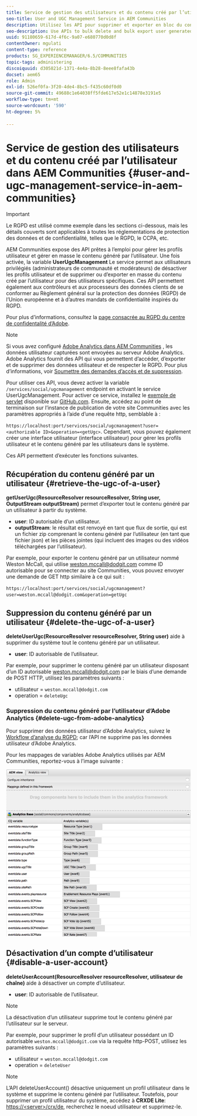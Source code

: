 ```yaml
---
title: Service de gestion des utilisateurs et du contenu créé par l’utilisateur dans AEM Communities
seo-title: User and UGC Management Service in AEM Communities
description: Utilisez les API pour supprimer et exporter en bloc du contenu généré par les utilisateurs et désactiver le compte utilisateur.
seo-description: Use APIs to bulk delete and bulk export user generated content, and disable user account.
uuid: 91180659-617d-4f6c-9a07-e680770d0d8f
contentOwner: mgulati
content-type: reference
products: SG_EXPERIENCEMANAGER/6.5/COMMUNITIES
topic-tags: administering
discoiquuid: d305821d-1371-4e4a-8b28-8eee8fafa43b
docset: aem65
role: Admin
exl-id: 526ef0fa-3f20-4de4-8bc5-f435c60df0d0
source-git-commit: 49688c1e64038ff5fde617e52e1c14878e3191e5
workflow-type: tm+mt
source-wordcount: '590'
ht-degree: 5%

---
```


# Service de gestion des utilisateurs et du contenu créé par l’utilisateur dans AEM Communities {#user-and-ugc-management-service-in-aem-communities}

>[!IMPORTANT]
>
>Le RGPD est utilisé comme exemple dans les sections ci-dessous, mais les détails couverts sont applicables à toutes les réglementations de protection des données et de confidentialité, telles que le RGPD, le CCPA, etc.

AEM Communities expose des API prêtes à l’emploi pour gérer les profils utilisateur et gérer en masse le contenu généré par l’utilisateur. Une fois activée, la variable **UserUgcManagement** Le service permet aux utilisateurs privilégiés (administrateurs de communauté et modérateurs) de désactiver les profils utilisateur et de supprimer ou d’exporter en masse du contenu créé par l’utilisateur pour des utilisateurs spécifiques. Ces API permettent également aux contrôleurs et aux processeurs des données clients de se conformer au Règlement général sur la protection des données (RGPD) de l’Union européenne et à d’autres mandats de confidentialité inspirés du RGPD.

Pour plus d’informations, consultez la [page consacrée au RGPD du centre de confidentalité d’Adobe](https://www.adobe.com/fr/privacy/general-data-protection-regulation.html).

>[!NOTE]
>
>Si vous avez configuré [Adobe Analytics dans AEM Communities](/help/communities/analytics.md) , les données utilisateur capturées sont envoyées au serveur Adobe Analytics. Adobe Analytics fournit des API qui vous permettent d’accéder, d’exporter et de supprimer des données utilisateur et de respecter le RGPD. Pour plus d’informations, voir [Soumettre des demandes d’accès et de suppression](https://experienceleague.adobe.com/docs/analytics/admin/data-governance/gdpr-submit-access-delete.html).

Pour utiliser ces API, vous devez activer la variable `/services/social/ugcmanagement` endpoint en activant le service UserUgcManagement. Pour activer ce service, installez le [exemple de servlet](https://github.com/Adobe-Marketing-Cloud/aem-communities-ugc-migration/tree/main/bundles/communities-ugc-management-servlet) disponible sur [GitHub.com](https://github.com/Adobe-Marketing-Cloud/aem-communities-ugc-migration/tree/main/bundles/communities-ugc-management-servlet). Ensuite, accédez au point de terminaison sur l’instance de publication de votre site Communities avec les paramètres appropriés à l’aide d’une requête http, semblable à :

`https://localhost:port/services/social/ugcmanagement?user=<authorizable ID>&operation=<getUgc>`. Cependant, vous pouvez également créer une interface utilisateur (interface utilisateur) pour gérer les profils utilisateur et le contenu généré par les utilisateurs dans le système.

Ces API permettent d’exécuter les fonctions suivantes.

## Récupération du contenu généré par un utilisateur {#retrieve-the-ugc-of-a-user}

**getUserUgc(ResourceResolver resourceResolver, String user, OutputStream outputStream)** permet d’exporter tout le contenu généré par un utilisateur à partir du système.

* **user**: ID autorisable d’un utilisateur.
* **outputStream**: le résultat est renvoyé en tant que flux de sortie, qui est un fichier zip comprenant le contenu généré par l’utilisateur (en tant que fichier json) et les pièces jointes (qui incluent des images ou des vidéos téléchargées par l’utilisateur).

Par exemple, pour exporter le contenu généré par un utilisateur nommé Weston McCall, qui utilise weston.mccall@dodgit.com comme ID autorisable pour se connecter au site Communities, vous pouvez envoyer une demande de GET http similaire à ce qui suit :

`https://localhost:port/services/social/ugcmanagement?user=weston.mccall@dodgit.com&operation=getUgc`

## Suppression du contenu généré par un utilisateur {#delete-the-ugc-of-a-user}

**deleteUserUgc(ResourceResolver resourceResolver, String user)** aide à supprimer du système tout le contenu généré par un utilisateur.

* **user**: ID autorisable de l’utilisateur.

Par exemple, pour supprimer le contenu généré par un utilisateur disposant d’un ID autorisable weston.mccall@dodgit.com par le biais d’une demande de POST HTTP, utilisez les paramètres suivants :

* utilisateur = `weston.mccall@dodgit.com`
* operation = `deleteUgc`

### Suppression du contenu généré par l’utilisateur d’Adobe Analytics {#delete-ugc-from-adobe-analytics}

Pour supprimer des données utilisateur d’Adobe Analytics, suivez le [Workflow d’analyse du RGPD](https://experienceleague.adobe.com/docs/analytics/admin/data-governance/an-gdpr-workflow.html?lang=fr); car l’API ne supprime pas les données utilisateur d’Adobe Analytics.

Pour les mappages de variables Adobe Analytics utilisés par AEM Communities, reportez-vous à l’image suivante :

![Mappage des variables des communautés AEM pour Adobe Analytics](assets/analytics-communities-mapping.png)

## Désactivation d’un compte d’utilisateur {#disable-a-user-account}

**deleteUserAccount(ResourceResolver resourceResolver, utilisateur de chaîne)** aide à désactiver un compte d’utilisateur.

* **user**: ID autorisable de l’utilisateur.

>[!NOTE]
>
>La désactivation d’un utilisateur supprime tout le contenu généré par l’utilisateur sur le serveur.

Par exemple, pour supprimer le profil d’un utilisateur possédant un ID autorisable `weston.mccall@dodgit.com` via la requête http-POST, utilisez les paramètres suivants :

* utilisateur = `weston.mccall@dodgit.com`
* operation = `deleteUser`

>[!NOTE]
>
>L’API deleteUserAccount() désactive uniquement un profil utilisateur dans le système et supprime le contenu généré par l’utilisateur. Toutefois, pour supprimer un profil utilisateur du système, accédez à **CRXDE Lite**: [https://&lt;server>/crx/de](https://localhost:4502/crx/de), recherchez le noeud utilisateur et supprimez-le.
